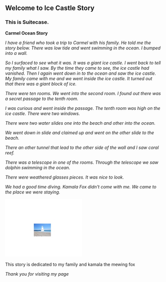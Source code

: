 ## Welcome to Ice Castle Story


### This is Suitecase. 

**Carmel Ocean Story**

_I have a  friend who took a trip to Carmel with his family.  He told me the story below. 
There was low tide and went swimming in the ocean. I bumped into a wall._

_So I surfaced to see what it was. It was a giant ice castle. I went back to tell my family what I saw. By the time they came to see, the ice castle had vanished._
_Then I again went down in to the ocean and saw the ice castle. My family came with me and we went inside the ice castle. It turned out that there was a giant block of ice._

_There were ten rooms. We went into the second room. I found out there was a secret passage to the tenth room._ 

_I was curious and went inside the passage. The tenth room was high on the ice castle. There were two windows._ 

_There were two water slides one into the beach and other into the ocean._ 

_We went down in slide and claimed up and went on the other slide to the beach._

_There an other tunnel that lead to the other side of the wall and I saw coral reef._

_There was a telescope in one of the rooms. Through the telescope we saw dolphin swimming in the ocean._

_There were weathered glasses pieces.  It was nice to look._

_We had a good time diving. Kamala Fox didn't come with me. We came to the place we were staying._

![Image oceancastle by suitecase friend](oceancastle.jpg)

This story is dedicated to my family and kamala the mewing fox

_Thank you for visiting my page_
